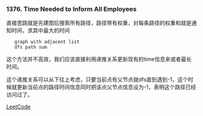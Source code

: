 ### 1376. Time Needed to Inform All Employees

直接思路就是先建图后搜索所有路径，路径带有权重，对每条路径的权重和就是通知时间，求其中最大的时间

```
   graph with adjacent list
   dfs path sum
```

这个方法并不高效，我们应该直接利用递推关系更新现有的time信息来或者最长时间。

这个递推关系可以从下往上考虑，只要当前点有父节点就dfs直到遇到-1，这个时候就更新当前点的路径时间信息同时把该点父节点信息设为-1，表明这个路径已经访问过了。

[LeetCode](https://leetcode.com/problems/time-needed-to-inform-all-employees/)

